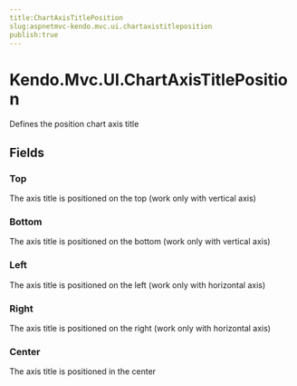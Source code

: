 ```yaml
---
title:ChartAxisTitlePosition
slug:aspnetmvc-kendo.mvc.ui.chartaxistitleposition
publish:true
---
```


# Kendo.Mvc.UI.ChartAxisTitlePosition
Defines the position chart axis title

## Fields
### Top
The axis title is positioned on the top (work only with vertical axis)
### Bottom
The axis title is positioned on the bottom (work only with vertical axis)
### Left
The axis title is positioned on the left (work only with horizontal axis)
### Right
The axis title is positioned on the right (work only with horizontal axis)
### Center
The axis title is positioned in the center




 

